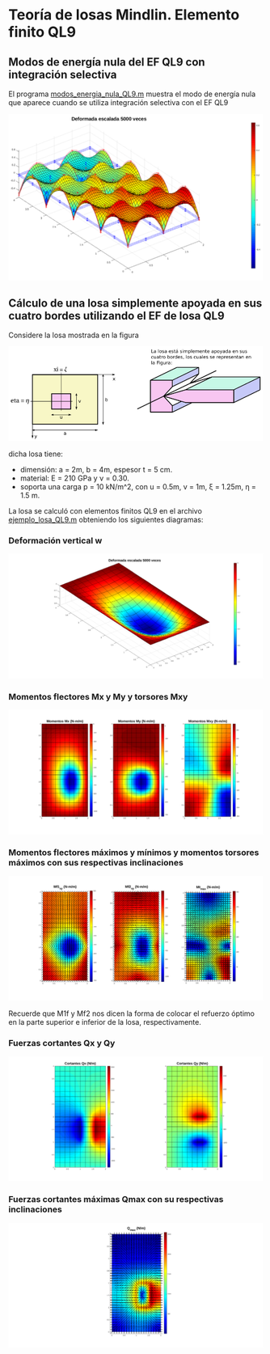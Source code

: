 # Teoría de losas Mindlin. Elemento finito QL9

## Modos de energía nula del EF QL9 con integración selectiva

El programa [modos_energia_nula_QL9.m](modos_energia_nula_QL9.m) muestra el modo de energía nula que aparece cuando se utiliza integración selectiva con el EF QL9

![](figs/modo_energia_nula_QL9.png)

## Cálculo de una losa simplemente apoyada en sus cuatro bordes utilizando el EF de losa QL9 

Considere la losa mostrada en la figura

![](../../ejemplos/losa.png)

dicha losa tiene:
* dimensión: a = 2m, b = 4m, espesor t = 5 cm.
* material: E = 210 GPa y ν = 0.30.
* soporta una carga p = 10 kN/m^2, con u = 0.5m, v = 1m, ξ = 1.25m, η = 1.5 m.


La losa se calculó con elementos finitos QL9 en el archivo [ejemplo_losa_QL9.m](ejemplo_losa_QL9.m) obteniendo los siguientes diagramas:

### Deformación vertical w

![figs/w.png](figs/w.png)

### Momentos flectores Mx y My y torsores Mxy

![figs/MxMyMxy.png](figs/MxMyMxy.png)

### Momentos flectores máximos y mínimos y momentos torsores máximos con sus respectivas inclinaciones

![figs/M1fM2fMtmax.png](figs/M1fM2fMtmax.png)

Recuerde que M1f y Mf2 nos dicen la forma de colocar el refuerzo óptimo en la parte superior e inferior de la losa, respectivamente.

### Fuerzas cortantes Qx y Qy

![figs/QxQy.png](figs/QxQy.png)

### Fuerzas cortantes máximas Qmax con su respectivas inclinaciones

![figs/Qmax.png](figs/Qmax.png)
